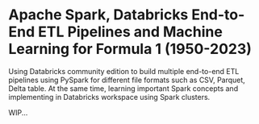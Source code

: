 # Apache Spark, Databricks End-to-End ETL Pipelines and Machine Learning for Formula 1 (1950-2023) 
Using Databricks community edition to build multiple end-to-end ETL pipelines using PySpark for different file formats such as CSV, Parquet, Delta table. At the same time, learning important Spark concepts and implementing in Databricks workspace using Spark clusters. 




WIP... 

















